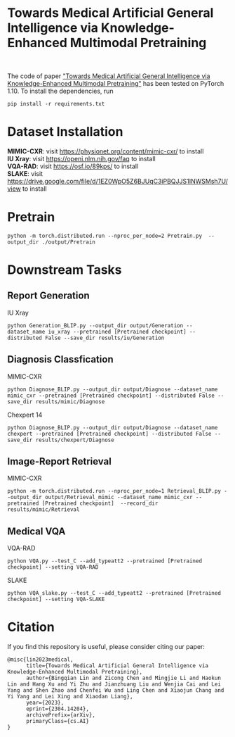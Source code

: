 # Towards Medical Artificial General Intelligence via Knowledge-Enhanced Multimodal Pretraining
<br>

The code of paper
["Towards Medical Artificial General Intelligence via Knowledge-Enhanced Multimodal Pretraining"](https://arxiv.org/abs/2304.14204)
has been tested on PyTorch 1.10. To install the dependencies, run

```
pip install -r requirements.txt
```


# Dataset Installation
**MIMIC-CXR**: visit https://physionet.org/content/mimic-cxr/ to install <br>
**IU Xray**: visit https://openi.nlm.nih.gov/faq to install <br>
**VQA-RAD**: visit https://osf.io/89kps/ to install <br>
**SLAKE**: visit https://drive.google.com/file/d/1EZ0WpO5Z6BJUqC3iPBQJJS1INWSMsh7U/view to install
# Pretrain
```
python -m torch.distributed.run --nproc_per_node=2 Pretrain.py  --output_dir ./output/Pretrain
```
# Downstream Tasks
## Report Generation
IU Xray
```
python Generation_BLIP.py --output_dir output/Generation --dataset_name iu_xray --pretrained [Pretrained checkpoint] --distributed False --save_dir results/iu/Generation
```
## Diagnosis Classfication
MIMIC-CXR
```
python Diagnose_BLIP.py --output_dir output/Diagnose --dataset_name mimic_cxr --pretrained [Pretrained checkpoint] --distributed False --save_dir results/mimic/Diagnose
```
Chexpert 14
```
python Diagnose_BLIP.py --output_dir output/Diagnose --dataset_name chexpert --pretrained [Pretrained checkpoint] --distributed False --save_dir results/chexpert/Diagnose
```
## Image-Report Retrieval
MIMIC-CXR
```
python -m torch.distributed.run --nproc_per_node=1 Retrieval_BLIP.py --output_dir output/Retrieval_mimic --dataset_name mimic_cxr --pretrained [Pretrained checkpoint]  --record_dir results/mimic/Retrieval
```
## Medical VQA
VQA-RAD
```
python VQA.py --test_C --add_typeatt2 --pretrained [Pretrained checkpoint] --setting VQA-RAD
```
SLAKE
```
python VQA_slake.py --test_C --add_typeatt2 --pretrained [Pretrained checkpoint] --setting VQA-SLAKE
```

# Citation

If you find this repository is useful, please consider citing our paper:

```
@misc{lin2023medical,
      title={Towards Medical Artificial General Intelligence via Knowledge-Enhanced Multimodal Pretraining}, 
      author={Bingqian Lin and Zicong Chen and Mingjie Li and Haokun Lin and Hang Xu and Yi Zhu and Jianzhuang Liu and Wenjia Cai and Lei Yang and Shen Zhao and Chenfei Wu and Ling Chen and Xiaojun Chang and Yi Yang and Lei Xing and Xiaodan Liang},
      year={2023},
      eprint={2304.14204},
      archivePrefix={arXiv},
      primaryClass={cs.AI}
}
```
